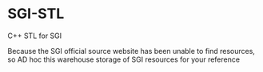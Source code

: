 # SGI-STL
C++ STL for SGI

Because the SGI official source website has been unable to find resources, so AD hoc this warehouse storage of SGI resources for your reference
